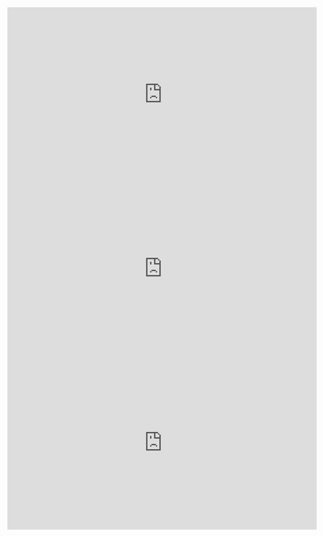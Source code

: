 <iframe width="700" height="394" src="https://www.youtube.com/embed/5ByWvpW2zw0" title="METODOLOGIA ÁGIL (Para Que Serve e Como Funciona?) | Métodos Ágeis" frameborder="0" allow="accelerometer; autoplay; clipboard-write; encrypted-media; gyroscope; picture-in-picture; web-share" allowfullscreen></iframe>
<iframe width="700" height="394" src="https://www.youtube.com/embed/HlmiVz0SqNQ" title="SCRUM O QUE É (de um Jeito BEM Prático)" frameborder="0" allow="accelerometer; autoplay; clipboard-write; encrypted-media; gyroscope; picture-in-picture; web-share" allowfullscreen></iframe>
<iframe width="700" height="394" src="https://www.youtube.com/embed/0YxdFq2EujM" title="LEAN MANUFACTURING (Manufatura Enxuta) | Conheça os 8 Principais Tipos de Desperdícios" frameborder="0" allow="accelerometer; autoplay; clipboard-write; encrypted-media; gyroscope; picture-in-picture; web-share" allowfullscreen></iframe>
